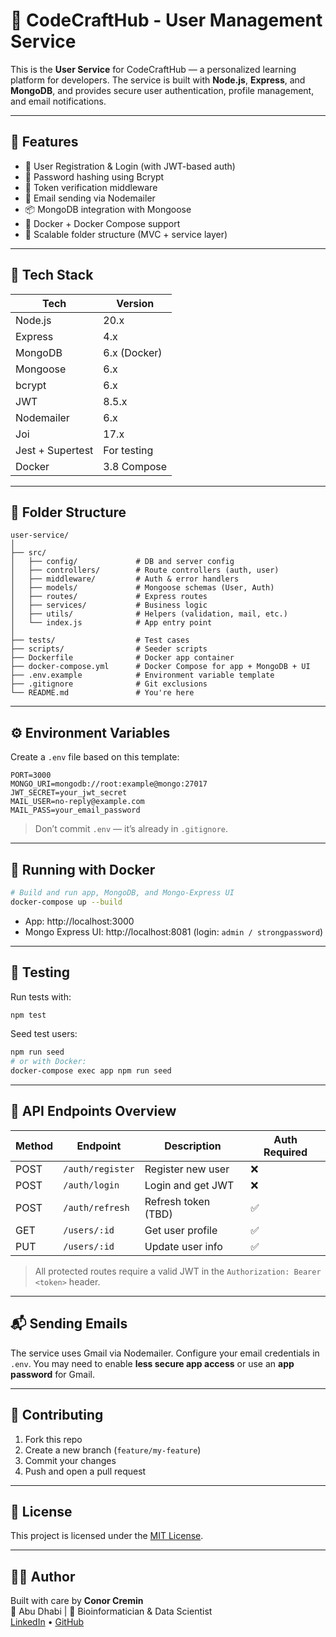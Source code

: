 # 🧠 CodeCraftHub - User Management Service

This is the **User Service** for CodeCraftHub — a personalized learning platform for developers. The service is built with **Node.js**, **Express**, and **MongoDB**, and provides secure user authentication, profile management, and email notifications.

---

## 🚀 Features

- 🔐 User Registration & Login (with JWT-based auth)
- 🧠 Password hashing using Bcrypt
- 🔁 Token verification middleware
- 📧 Email sending via Nodemailer
- 📦 MongoDB integration with Mongoose
- 🐳 Docker + Docker Compose support
- 📂 Scalable folder structure (MVC + service layer)

---

## 🧱 Tech Stack

| Tech             | Version      |
|------------------|--------------|
| Node.js          | 20.x         |
| Express          | 4.x          |
| MongoDB          | 6.x (Docker) |
| Mongoose         | 6.x          |
| bcrypt           | 6.x          |
| JWT              | 8.5.x        |
| Nodemailer       | 6.x          |
| Joi              | 17.x         |
| Jest + Supertest | For testing  |
| Docker           | 3.8 Compose  |

---

## 📁 Folder Structure

```
user-service/
│
├── src/
│   ├── config/             # DB and server config
│   ├── controllers/        # Route controllers (auth, user)
│   ├── middleware/         # Auth & error handlers
│   ├── models/             # Mongoose schemas (User, Auth)
│   ├── routes/             # Express routes
│   ├── services/           # Business logic
│   ├── utils/              # Helpers (validation, mail, etc.)
│   └── index.js            # App entry point
│
├── tests/                  # Test cases
├── scripts/                # Seeder scripts
├── Dockerfile              # Docker app container
├── docker-compose.yml      # Docker Compose for app + MongoDB + UI
├── .env.example            # Environment variable template
├── .gitignore              # Git exclusions
└── README.md               # You're here
```

---

## ⚙️ Environment Variables

Create a `.env` file based on this template:

```env
PORT=3000
MONGO_URI=mongodb://root:example@mongo:27017
JWT_SECRET=your_jwt_secret
MAIL_USER=no-reply@example.com
MAIL_PASS=your_email_password
```

> Don’t commit `.env` — it’s already in `.gitignore`.

---

## 🐳 Running with Docker

```bash
# Build and run app, MongoDB, and Mongo-Express UI
docker-compose up --build
```

- App: http://localhost:3000
- Mongo Express UI: http://localhost:8081 (login: `admin / strongpassword`)

---

## 🧪 Testing

Run tests with:

```bash
npm test
```

Seed test users:

```bash
npm run seed
# or with Docker:
docker-compose exec app npm run seed
```

---

## 🔌 API Endpoints Overview

| Method | Endpoint          | Description            | Auth Required |
|--------|-------------------|------------------------|----------------|
| POST   | `/auth/register`  | Register new user      | ❌             |
| POST   | `/auth/login`     | Login and get JWT      | ❌             |
| POST   | `/auth/refresh`   | Refresh token (TBD)    | ✅             |
| GET    | `/users/:id`      | Get user profile       | ✅             |
| PUT    | `/users/:id`      | Update user info       | ✅             |

> All protected routes require a valid JWT in the `Authorization: Bearer <token>` header.

---

## 📬 Sending Emails

The service uses Gmail via Nodemailer. Configure your email credentials in `.env`. You may need to enable **less secure app access** or use an **app password** for Gmail.

---

## 👥 Contributing

1. Fork this repo
2. Create a new branch (`feature/my-feature`)
3. Commit your changes
4. Push and open a pull request

---

## 📄 License

This project is licensed under the [MIT License](LICENSE).

---

## 👨‍💻 Author

Built with care by **Conor Cremin**  
📍 Abu Dhabi | 💼 Bioinformatician & Data Scientist  
[LinkedIn](https://www.linkedin.com/in/conorcremin/) • [GitHub](https://github.com/conorcremin)